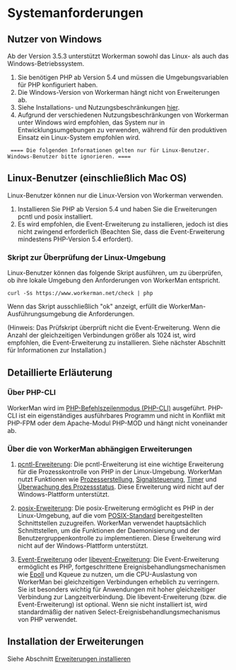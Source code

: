 # Systemanforderungen

## Nutzer von Windows
Ab der Version 3.5.3 unterstützt Workerman sowohl das Linux- als auch das Windows-Betriebssystem.

1. Sie benötigen PHP ab Version 5.4 und müssen die Umgebungsvariablen für PHP konfiguriert haben.
2. Die Windows-Version von Workerman hängt nicht von Erweiterungen ab.
3. Siehe Installations- und Nutzungsbeschränkungen [hier](https://www.workerman.net/windows).
4. Aufgrund der verschiedenen Nutzungsbeschränkungen von Workerman unter Windows wird empfohlen, das System nur in Entwicklungsumgebungen zu verwenden, während für den produktiven Einsatz ein Linux-System empfohlen wird.

``` ==== Die folgenden Informationen gelten nur für Linux-Benutzer. Windows-Benutzer bitte ignorieren. ====```


## Linux-Benutzer (einschließlich Mac OS)
Linux-Benutzer können nur die Linux-Version von Workerman verwenden.

1. Installieren Sie PHP ab Version 5.4 und haben Sie die Erweiterungen pcntl und posix installiert.
2. Es wird empfohlen, die Event-Erweiterung zu installieren, jedoch ist dies nicht zwingend erforderlich (Beachten Sie, dass die Event-Erweiterung mindestens PHP-Version 5.4 erfordert).

### Skript zur Überprüfung der Linux-Umgebung
Linux-Benutzer können das folgende Skript ausführen, um zu überprüfen, ob ihre lokale Umgebung den Anforderungen von WorkerMan entspricht.

```curl -Ss https://www.workerman.net/check | php```

Wenn das Skript ausschließlich "ok" anzeigt, erfüllt die WorkerMan-Ausführungsumgebung die Anforderungen.

(Hinweis: Das Prüfskript überprüft nicht die Event-Erweiterung. Wenn die Anzahl der gleichzeitigen Verbindungen größer als 1024 ist, wird empfohlen, die Event-Erweiterung zu installieren. Siehe nächster Abschnitt für Informationen zur Installation.)

## Detaillierte Erläuterung

### Über PHP-CLI

WorkerMan wird im [PHP-Befehlszeilenmodus (PHP-CLI)](https://php.net/manual/zh/features.commandline.php) ausgeführt. PHP-CLI ist ein eigenständiges ausführbares Programm und nicht in Konflikt mit PHP-FPM oder dem Apache-Modul PHP-MOD und hängt nicht voneinander ab.

### Über die von WorkerMan abhängigen Erweiterungen

1. [pcntl-Erweiterung](https://cn2.php.net/manual/zh/book.pcntl.php): Die pcntl-Erweiterung ist eine wichtige Erweiterung für die Prozesskontrolle von PHP in der Linux-Umgebung. WorkerMan nutzt Funktionen wie [Prozesserstellung](https://cn2.php.net/manual/zh/function.pcntl-fork.php), [Signalsteuerung](https://cn2.php.net/manual/zh/function.pcntl-signal.php), [Timer](https://cn2.php.net/manual/zh/function.pcntl-alarm.php) und [Überwachung des Prozessstatus](https://cn2.php.net/manual/zh/function.pcntl-waitpid.php). Diese Erweiterung wird nicht auf der Windows-Plattform unterstützt.

2. [posix-Erweiterung](https://cn2.php.net/manual/zh/book.posix.php): Die posix-Erweiterung ermöglicht es PHP in der Linux-Umgebung, auf die vom [POSIX-Standard](https://baike.baidu.com/view/209573.htm) bereitgestellten Schnittstellen zuzugreifen. WorkerMan verwendet hauptsächlich Schnittstellen, um die Funktionen der Daemonisierung und der Benutzergruppenkontrolle zu implementieren. Diese Erweiterung wird nicht auf der Windows-Plattform unterstützt.

3. [Event-Erweiterung](https://php.net/manual/zh/book.event.php) oder [libevent-Erweiterung](https://cn2.php.net/manual/en/book.libevent.php): Die Event-Erweiterung ermöglicht es PHP, fortgeschrittene Ereignisbehandlungsmechanismen wie [Epoll](https://baike.baidu.com/view/1385104.htm) und Kqueue zu nutzen, um die CPU-Auslastung von WorkerMan bei gleichzeitigen Verbindungen erheblich zu verringern. Sie ist besonders wichtig für Anwendungen mit hoher gleichzeitiger Verbindung zur Langzeitverbindung. Die libevent-Erweiterung (bzw. die Event-Erweiterung) ist optional. Wenn sie nicht installiert ist, wird standardmäßig der nativen Select-Ereignisbehandlungsmechanismus von PHP verwendet.

## Installation der Erweiterungen

Siehe Abschnitt [Erweiterungen installieren](../appendices/install-extension.md)
